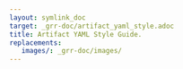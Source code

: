 ```yaml
---
layout: symlink_doc
target: _grr-doc/artifact_yaml_style.adoc
title: Artifact YAML Style Guide.
replacements:
   images/: _grr-doc/images/
---
```


